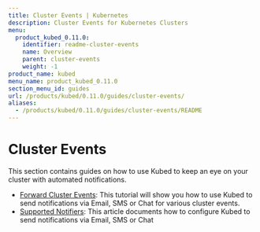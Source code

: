 ```yaml
---
title: Cluster Events | Kubernetes
description: Cluster Events for Kubernetes Clusters
menu:
  product_kubed_0.11.0:
    identifier: readme-cluster-events
    name: Overview
    parent: cluster-events
    weight: -1
product_name: kubed
menu_name: product_kubed_0.11.0
section_menu_id: guides
url: /products/kubed/0.11.0/guides/cluster-events/
aliases:
  - /products/kubed/0.11.0/guides/cluster-events/README
---
```


# Cluster Events

This section contains guides on how to use Kubed to keep an eye on your cluster with automated notifications.

- [Forward Cluster Events](/docs/guides/cluster-events/event-forwarder.md): This tutorial will show you how to use Kubed to send notifications via Email, SMS or Chat for various cluster events.
- [Supported Notifiers](/docs/guides/cluster-events/notifiers.md): This article documents how to configure Kubed to send notifications via Email, SMS or Chat
